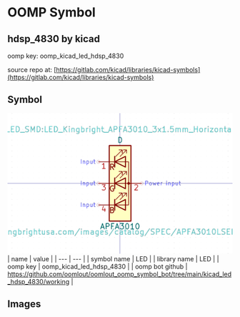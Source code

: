 # OOMP Symbol  
## hdsp_4830  by kicad  
  
oomp key: oomp_kicad_led_hdsp_4830  
  
source repo at: [https://gitlab.com/kicad/libraries/kicad-symbols](https://gitlab.com/kicad/libraries/kicad-symbols)  
## Symbol  
  
[![working.png](working_600.png)](working.png)  
| name | value | 
| --- | --- | 
| symbol name | LED | 
| library name | LED | 
| oomp key | oomp_kicad_led_hdsp_4830 | 
| oomp bot github | https://github.com/oomlout/oomlout_oomp_symbol_bot/tree/main/kicad_led_hdsp_4830/working | 
## Images  
